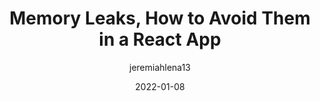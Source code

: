 ---
author: jeremiahlena13
date: 2022-01-08
publisher: thepracticaldev
tags:
  - memory
  - react
target_url: https://dev.to/jeremiahjacinth13/memory-leaks-how-to-avoid-them-in-a-react-app-1g5e
title: Memory Leaks, How to Avoid Them in a React App
---